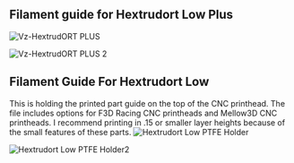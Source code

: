 ## Filament guide for Hextrudort Low Plus

![Vz-HextrudORT PLUS ](https://github.com/user-attachments/assets/d31745bc-4239-46fa-89c4-1c6a1fe1fd45)

![Vz-HextrudORT PLUS 2](https://github.com/user-attachments/assets/c3c897d8-7ed8-4b63-ac8c-8a6e47bda078)

## Filament Guide For Hextrudort Low


This is holding the printed part guide on the top of the CNC printhead. The file includes options for F3D Racing CNC printheads and Mellow3D CNC printheads. I recommend printing in .15 or smaller layer heights because of the small features of these parts.
![Hextrudort Low PTFE Holder](https://github.com/user-attachments/assets/2121612b-b161-4f6d-b491-a7406f53e011)


![Hextrudort Low PTFE Holder2](https://github.com/user-attachments/assets/e15613c1-84e8-48e1-9d4b-4947f0630215)

